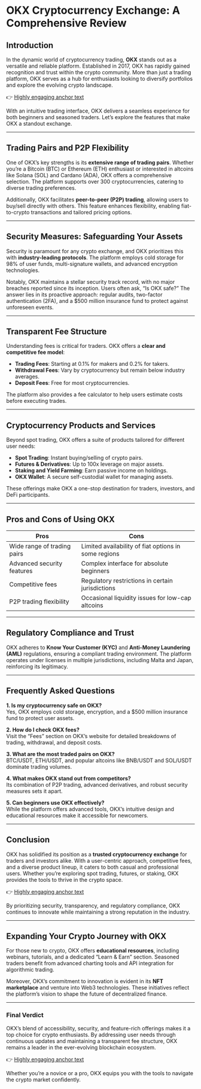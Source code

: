 # OKX Cryptocurrency Exchange: A Comprehensive Review  

## Introduction  

In the dynamic world of cryptocurrency trading, **OKX** stands out as a versatile and reliable platform. Established in 2017, OKX has rapidly gained recognition and trust within the crypto community. More than just a trading platform, OKX serves as a hub for enthusiasts looking to diversify portfolios and explore the evolving crypto landscape.  

👉 [Highly engaging anchor text](https://bit.ly/okx-bonus)  

With an intuitive trading interface, OKX delivers a seamless experience for both beginners and seasoned traders. Let’s explore the features that make OKX a standout exchange.  

---

## Trading Pairs and P2P Flexibility  

One of OKX’s key strengths is its **extensive range of trading pairs**. Whether you’re a Bitcoin (BTC) or Ethereum (ETH) enthusiast or interested in altcoins like Solana (SOL) and Cardano (ADA), OKX offers a comprehensive selection. The platform supports over 300 cryptocurrencies, catering to diverse trading preferences.  

Additionally, OKX facilitates **peer-to-peer (P2P) trading**, allowing users to buy/sell directly with others. This feature enhances flexibility, enabling fiat-to-crypto transactions and tailored pricing options.  

---

## Security Measures: Safeguarding Your Assets  

Security is paramount for any crypto exchange, and OKX prioritizes this with **industry-leading protocols**. The platform employs cold storage for 98% of user funds, multi-signature wallets, and advanced encryption technologies.  

Notably, OKX maintains a stellar security track record, with no major breaches reported since its inception. Users often ask, “Is OKX safe?” The answer lies in its proactive approach: regular audits, two-factor authentication (2FA), and a $500 million insurance fund to protect against unforeseen events.  

---

## Transparent Fee Structure  

Understanding fees is critical for traders. OKX offers a **clear and competitive fee model**:  
- **Trading Fees**: Starting at 0.1% for makers and 0.2% for takers.  
- **Withdrawal Fees**: Vary by cryptocurrency but remain below industry averages.  
- **Deposit Fees**: Free for most cryptocurrencies.  

The platform also provides a fee calculator to help users estimate costs before executing trades.  

---

## Cryptocurrency Products and Services  

Beyond spot trading, OKX offers a suite of products tailored for different user needs:  
- **Spot Trading**: Instant buying/selling of crypto pairs.  
- **Futures & Derivatives**: Up to 100x leverage on major assets.  
- **Staking and Yield Farming**: Earn passive income on holdings.  
- **OKX Wallet**: A secure self-custodial wallet for managing assets.  

These offerings make OKX a one-stop destination for traders, investors, and DeFi participants.  

---

## Pros and Cons of Using OKX  

| **Pros**                          | **Cons**                          |  
|-----------------------------------|-----------------------------------|  
| Wide range of trading pairs       | Limited availability of fiat options in some regions |  
| Advanced security features        | Complex interface for absolute beginners |  
| Competitive fees                  | Regulatory restrictions in certain jurisdictions |  
| P2P trading flexibility           | Occasional liquidity issues for low-cap altcoins |  

---

## Regulatory Compliance and Trust  

OKX adheres to **Know Your Customer (KYC)** and **Anti-Money Laundering (AML)** regulations, ensuring a compliant trading environment. The platform operates under licenses in multiple jurisdictions, including Malta and Japan, reinforcing its legitimacy.  

---

## Frequently Asked Questions  

**1. Is my cryptocurrency safe on OKX?**  
Yes, OKX employs cold storage, encryption, and a $500 million insurance fund to protect user assets.  

**2. How do I check OKX fees?**  
Visit the “Fees” section on OKX’s website for detailed breakdowns of trading, withdrawal, and deposit costs.  

**3. What are the most traded pairs on OKX?**  
BTC/USDT, ETH/USDT, and popular altcoins like BNB/USDT and SOL/USDT dominate trading volumes.  

**4. What makes OKX stand out from competitors?**  
Its combination of P2P trading, advanced derivatives, and robust security measures sets it apart.  

**5. Can beginners use OKX effectively?**  
While the platform offers advanced tools, OKX’s intuitive design and educational resources make it accessible for newcomers.  

---

## Conclusion  

OKX has solidified its position as a **trusted cryptocurrency exchange** for traders and investors alike. With a user-centric approach, competitive fees, and a diverse product lineup, it caters to both casual and professional users. Whether you’re exploring spot trading, futures, or staking, OKX provides the tools to thrive in the crypto space.  

👉 [Highly engaging anchor text](https://bit.ly/okx-bonus)  

By prioritizing security, transparency, and regulatory compliance, OKX continues to innovate while maintaining a strong reputation in the industry.  

---

## Expanding Your Crypto Journey with OKX  

For those new to crypto, OKX offers **educational resources**, including webinars, tutorials, and a dedicated “Learn & Earn” section. Seasoned traders benefit from advanced charting tools and API integration for algorithmic trading.  

Moreover, OKX’s commitment to innovation is evident in its **NFT marketplace** and venture into Web3 technologies. These initiatives reflect the platform’s vision to shape the future of decentralized finance.  

---

### Final Verdict  

OKX’s blend of accessibility, security, and feature-rich offerings makes it a top choice for crypto enthusiasts. By addressing user needs through continuous updates and maintaining a transparent fee structure, OKX remains a leader in the ever-evolving blockchain ecosystem.  

👉 [Highly engaging anchor text](https://bit.ly/okx-bonus)  

Whether you’re a novice or a pro, OKX equips you with the tools to navigate the crypto market confidently.
